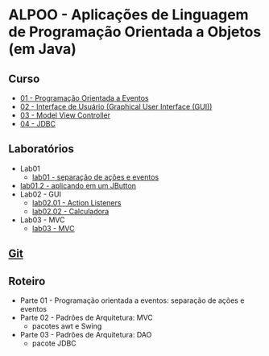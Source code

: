 # ALPOO - Aplicações de Linguagem de Programação Orientada a Objetos (em Java)


## Curso


- [01 - Programação Orientada a Eventos](java2_files/curso/01/programacao_eventos.html)
- [02 - Interface de Usuário (Graphical User Interface (GUI))](java2_files/curso/02/gui.html)
- [03 - Model View Controller](java2_files/curso/03/mvc.html)
- [04 - JDBC](java2_files/curso/04/jdbc.html) 



## Laboratórios

- Lab01
  - [lab01 - separação de ações e eventos](java2_files/laboratorio/01-dep/01-dep_inj.html)
- [lab01.2 - aplicando em um JButton](java2_files/laboratorio/01-dep/02-jbutton.html)
- Lab02 - GUI
   - [lab02.01 - Action Listeners](java2_files/laboratorio/02-gui/01-gui.html)
   - [lab02.02 - Calculadora](java2_files/laboratorio/02-gui/02-gui.html)
- Lab03 - MVC
   - [lab03 - MVC](java2_files/laboratorio/03-mvc/01-mvc.html) 


## [Git](https://github.com/viniciusdenovaes/UnipALPOO)

## Roteiro

- Parte 01 - Programação orientada a eventos: separação de ações e eventos
- Parte 02 - Padrões de Arquitetura: MVC
  - pacotes awt e Swing
- Parte 03 - Padrões de Arquitetura: DAO
  - pacote JDBC
